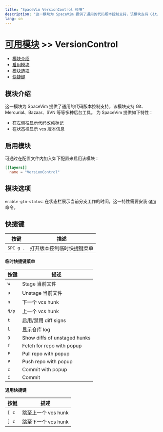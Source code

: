 ```yaml
---
title: "SpaceVim VersionControl 模块"
description: "这一模块为 SpaceVim 提供了通用的代码版本控制支持，该模块支持 Git、Mercurial、Bazaar、SVN 等等多种后台工具。"
lang: cn
---
```


# [可用模块](../) >> VersionControl

<!-- vim-markdown-toc GFM -->

- [模块介绍](#模块介绍)
- [启用模块](#启用模块)
- [模块选项](#模块选项)
- [快捷键](#快捷键)

<!-- vim-markdown-toc -->

## 模块介绍

这一模块为 SpaceVim 提供了通用的代码版本控制支持，该模块支持 Git、Mercurial、Bazaar、SVN 等等多种后台工具。
为 SpaceVim 提供如下特性：

- 在左侧栏显示代码改动标记
- 在状态栏显示 vcs 版本信息

## 启用模块

可通过在配置文件内加入如下配置来启用该模块：

```toml
[[layers]]
  name = "VersionControl"
```
## 模块选项

`enable-gtm-status`: 在状态栏展示当前分支工作的时间，这一特性需要安装 [gtm](https://github.com/git-time-metric/gtm) 命令。

## 快捷键

| 按键      | 描述                       |
| --------- | -------------------------- |
| `SPC g .` | 打开版本控制临时快捷键菜单 |

**临时快捷键菜单**

| 按键  | 描述                         |
| ----- | ---------------------------- |
| `w`   | Stage 当前文件               |
| `u`   | Unstage 当前文件             |
| `n`   | 下一个 vcs hunk              |
| `N/p` | 上一个 vcs hunk              |
| `t`   | 启用/禁用 diff signs         |
| `l`   | 显示仓库 log                 |
| `D`   | Show diffs of unstaged hunks |
| `f`   | Fetch for repo with popup    |
| `F`   | Pull repo with popup         |
| `P`   | Push repo with popup         |
| `c`   | Commit with popup            |
| `C`   | Commit                       |

**通用快捷键**

| 按键  | 描述                |
| ----- | ------------------- |
| `[ c` | 跳至上一个 vcs hunk |
| `] c` | 跳至下一个 vcs hunk |
